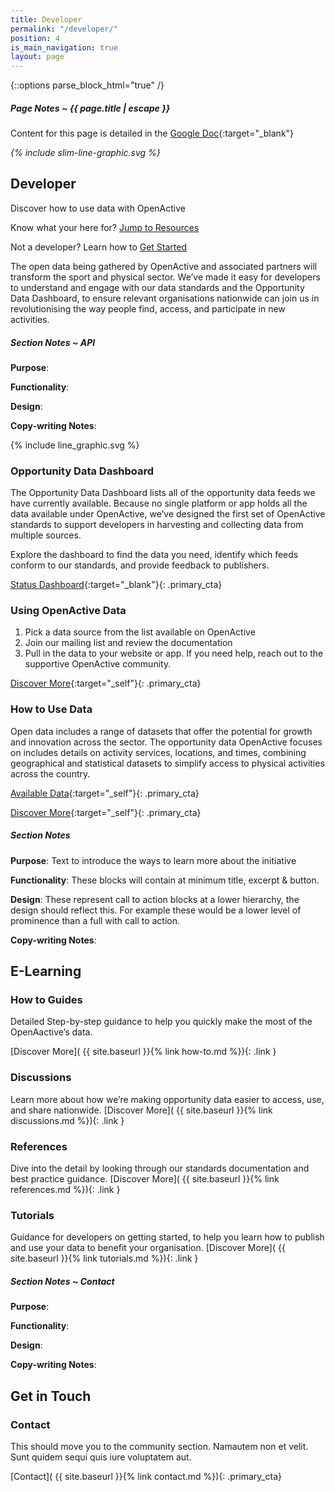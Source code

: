 ```yaml
---
title: Developer
permalink: "/developer/"
position: 4
is_main_navigation: true
layout: page
---
```


{::options parse_block_html="true" /}


<article class="note-wrap">
<div class="notes">

##### Page Notes ~ {{ page.title | escape }}
Content for this page is detailed in the
[Google Doc](https://drive.google.com/open?id=1KBxXl0nLu_Q2Go9j11PikbF28XxpkaKqfeaWAIWcgxs){:target="_blank"}

</div>
</article>


<article markdown="0" class="hero--sub">

<i class="line-graphic">{% include slim-line-graphic.svg %}</i>

<div>
<h1>Developer</h1>
<p>Discover how to use data with OpenActive</p>
<p>Know what your here for? <a href="#resources">Jump to Resources</a></p>
<p>Not a developer? Learn how to <a href="( {{ site.baseurl }}{% link getting-started.md %})">Get Started</a> </p>

</div>
<figure>
<div style="background: url({{ site.url }}/openactive/assets/images/sideplank.jpg)center center / cover no-repeat;"></div>
</figure>

</article>
<article>
<div class="one">

The open data being gathered by OpenActive and associated partners will transform the sport and physical sector. We’ve made it easy for developers to understand and engage with our data standards and the Opportunity Data Dashboard, to ensure relevant organisations nationwide can join us in revolutionising the way people find, access, and participate in new activities.

</div>
</article>


<article class="note-wrap">
<div class="notes">

##### Section Notes ~ API
**Purpose**:

**Functionality**:

**Design**:

**Copy-writing Notes**:

</div>
</article>

<article >
<div class="two">

{% include line_graphic.svg %}

</div>
<div class="two">

### Opportunity Data Dashboard
The Opportunity Data Dashboard lists all of the opportunity data feeds we have currently available. Because no single platform or app holds all the data available under OpenActive, we’ve designed the first set of OpenActive standards to support developers in harvesting and collecting data from multiple sources.

Explore the dashboard to find the data you need, identify which feeds conform to our standards, and provide feedback to publishers. 


[Status Dashboard](http://status.openactive.io/){:target="_blank"}{: .primary_cta}

</div>
</article>



<article>

<div class="two">

### Using OpenActive Data

1. Pick a data source from the list available on OpenActive
2. Join our mailing list and review the documentation
3. Pull in the data to your website or app. If you need help, reach out to the supportive OpenActive community.

[Discover More](#){:target="_self"}{: .primary_cta}

</div>
<div class="two">

### How to Use Data
Open data includes a range of datasets that offer the potential for growth and innovation across the sector. The opportunity data OpenActive focuses on includes details on activity services, locations, and times, combining geographical and statistical datasets to simplify access to physical activities across the country.

[Available Data](#){:target="_self"}{: .primary_cta}

[Discover More](#){:target="_self"}{: .primary_cta}

</div>
</article>



<article class="note-wrap">
<div class="notes">

##### Section Notes
**Purpose**: Text to introduce the ways to learn more about the initiative

**Functionality**: These blocks will contain at minimum title, excerpt & button.

**Design**: These represent call to action blocks at a lower hierarchy, the design should reflect this. For example these would be a lower level of prominence than a full with call to action.

**Copy-writing Notes**:

</div>
</article>

<article class="call_to_action title-row">
<h2 class="sub-heading-two">E-Learning</h2>

<div class="subgrid">
<div class="four brand-three-b">

### How to Guides
Detailed Step-by-step guidance to help you quickly make the most of the OpenAactive’s data.

[Discover More]( {{ site.baseurl }}{% link how-to.md %}){: .link }

</div>
<div class="four brand-six-b">

### Discussions
Learn more about how we’re making opportunity data easier to access, use, and share nationwide.
[Discover More]( {{ site.baseurl }}{% link discussions.md %}){: .link }

</div>
<div class="four brand-ten-b">

### References
Dive into the detail by looking through our standards documentation and best practice guidance.
[Discover More]( {{ site.baseurl }}{% link references.md %}){: .link }

</div>
<div class="four brand-eight-b">

### Tutorials
Guidance for developers on getting started, to help you learn how to publish and use your data to benefit your organisation.
[Discover More]( {{ site.baseurl }}{% link tutorials.md %}){: .link }

</div>
</div>
</article>



<article class="note-wrap">
<div class="notes">

##### Section Notes ~ Contact
**Purpose**:

**Functionality**:

**Design**:

**Copy-writing Notes**:

</div>
</article>


<article class="call_to_action--full-width brand-ten-bc">
<h2 class="sub-heading-two">Get in Touch</h2>
<div class="one">

### Contact
This should move you to the community section. Namautem non et velit. Sunt quidem sequi quis iure voluptatem aut.

[Contact]( {{ site.baseurl }}{% link contact.md %}){: .primary_cta}

</div>
<figure class="brand-nine-bc">
<div style="background: url({{ site.url }}/openactive/assets/images/sideplank.jpg)center center / cover no-repeat;"></div>
</figure>
</article>